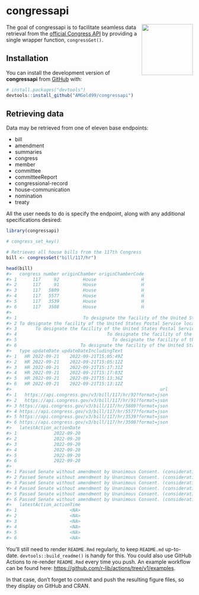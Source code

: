 
<!-- README.md is generated from README.Rmd. Please edit that file -->

# congressapi

<!-- badges: start -->
<!-- badges: end -->

<img src='man/figures/README-hexsticker.svg' align="right" height="138.5" />

The goal of congressapi is to facilitate seamless data retrieval from
the [official Congress API](https://api.congress.gov/) by providing a
single wrapper function, `congressGet()`.

## Installation

You can install the development version of **congressapi** from
[GitHub](https://github.com/) with:

``` r
# install.packages("devtools")
devtools::install_github("AMGold99/congressapi")
```

## Retrieving data

Data may be retrieved from one of eleven base endpoints:

-   bill
-   amendment
-   summaries
-   congress
-   member
-   committee
-   committeeReport
-   congressional-record
-   house-communication
-   nomination
-   treaty

All the user needs to do is specify the endpoint, along with any
additional specifications desired:

``` r
library(congressapi)

# congress_set_key()

# Retrieves all house bills from the 117th Congress
bill <- congressGet("bill/117/hr")

head(bill)
#>   congress number originChamber originChamberCode
#> 1      117     92         House                 H
#> 2      117     91         House                 H
#> 3      117   5809         House                 H
#> 4      117   5577         House                 H
#> 5      117   3539         House                 H
#> 6      117   3508         House                 H
#>                                                                                                                                                                                                   title
#> 1                         To designate the facility of the United States Postal Service located at 110 Johnson Street in Pickens, South Carolina, as the "Specialist Four Charles Johnson Post Office".
#> 2 To designate the facility of the United States Postal Service located at 810 South Pendleton Street in Easley, South Carolina, as the "Private First Class Barrett Lyle Austin Post Office Building".
#> 3       To designate the facility of the United States Postal Service located at 1801 Town and Country Drive in Norco, California, as the "Lance Corporal Kareem Nikoui Memorial Post Office Building".
#> 4                                  To designate the facility of the United States Postal Service located at 3900 Crown Road Southwest in Atlanta, Georgia, as the "John R. Lewis Post Office Building".
#> 5                                    To designate the facility of the United States Postal Service located at 223 West Chalan Santo Papa in Hagatna, Guam, as the "Atanasio Taitano Perez Post Office".
#> 6                        To designate the facility of the United States Postal Service located at 39 West Main Street, in Honeoye Falls, New York, as the "CW4 Christian J. Koch Memorial Post Office".
#>   type updateDate updateDateIncludingText
#> 1   HR 2022-09-21    2022-09-21T15:05:49Z
#> 2   HR 2022-09-21    2022-09-21T15:05:12Z
#> 3   HR 2022-09-21    2022-09-21T15:17:31Z
#> 4   HR 2022-09-21    2022-09-21T15:17:03Z
#> 5   HR 2022-09-21    2022-09-21T15:13:36Z
#> 6   HR 2022-09-21    2022-09-21T15:13:12Z
#>                                                        url
#> 1   https://api.congress.gov/v3/bill/117/hr/92?format=json
#> 2   https://api.congress.gov/v3/bill/117/hr/91?format=json
#> 3 https://api.congress.gov/v3/bill/117/hr/5809?format=json
#> 4 https://api.congress.gov/v3/bill/117/hr/5577?format=json
#> 5 https://api.congress.gov/v3/bill/117/hr/3539?format=json
#> 6 https://api.congress.gov/v3/bill/117/hr/3508?format=json
#>   latestAction_actionDate
#> 1              2022-09-20
#> 2              2022-09-20
#> 3              2022-09-20
#> 4              2022-09-20
#> 5              2022-09-20
#> 6              2022-09-20
#>                                                                                 latestAction_text
#> 1 Passed Senate without amendment by Unanimous Consent. (consideration: CR S4876; text: CR S4876)
#> 2 Passed Senate without amendment by Unanimous Consent. (consideration: CR S4876; text: CR S4876)
#> 3 Passed Senate without amendment by Unanimous Consent. (consideration: CR S4876; text: CR S4876)
#> 4 Passed Senate without amendment by Unanimous Consent. (consideration: CR S4876; text: CR S4876)
#> 5 Passed Senate without amendment by Unanimous Consent. (consideration: CR S4876; text: CR S4876)
#> 6 Passed Senate without amendment by Unanimous Consent. (consideration: CR S4876; text: CR S4876)
#>   latestAction_actionTime
#> 1                    <NA>
#> 2                    <NA>
#> 3                    <NA>
#> 4                    <NA>
#> 5                    <NA>
#> 6                    <NA>
```

You’ll still need to render `README.Rmd` regularly, to keep `README.md`
up-to-date. `devtools::build_readme()` is handy for this. You could also
use GitHub Actions to re-render `README.Rmd` every time you push. An
example workflow can be found here:
<https://github.com/r-lib/actions/tree/v1/examples>.

In that case, don’t forget to commit and push the resulting figure
files, so they display on GitHub and CRAN.
